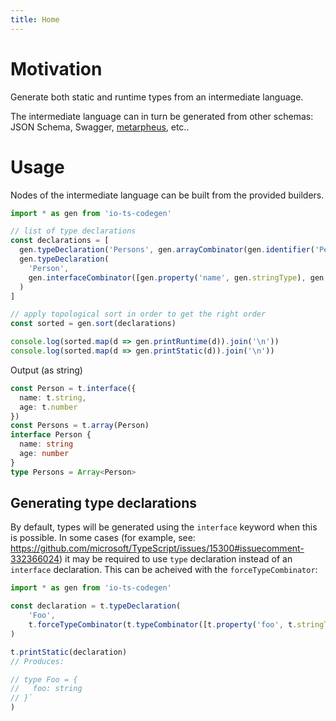 ```yaml
---
title: Home
---
```


# Motivation

Generate both static and runtime types from an intermediate language.

The intermediate language can in turn be generated from other schemas: JSON Schema, Swagger, [metarpheus](https://github.com/buildo/metarpheus), etc..

# Usage

Nodes of the intermediate language can be built from the provided builders.

```ts
import * as gen from 'io-ts-codegen'

// list of type declarations
const declarations = [
  gen.typeDeclaration('Persons', gen.arrayCombinator(gen.identifier('Person'))),
  gen.typeDeclaration(
    'Person',
    gen.interfaceCombinator([gen.property('name', gen.stringType), gen.property('age', gen.numberType)])
  )
]

// apply topological sort in order to get the right order
const sorted = gen.sort(declarations)

console.log(sorted.map(d => gen.printRuntime(d)).join('\n'))
console.log(sorted.map(d => gen.printStatic(d)).join('\n'))
```

Output (as string)

```ts
const Person = t.interface({
  name: t.string,
  age: t.number
})
const Persons = t.array(Person)
interface Person {
  name: string
  age: number
}
type Persons = Array<Person>
```

## Generating type declarations

By default, types will be generated using the `interface` keyword when this is possible. In some cases (for example, see: https://github.com/microsoft/TypeScript/issues/15300#issuecomment-332366024) it may be required to use `type` declaration instead of an `interface` declaration. This can be acheived with the `forceTypeCombinator`:

```ts
import * as gen from 'io-ts-codegen'

const declaration = t.typeDeclaration(
    'Foo',
    t.forceTypeCombinator(t.typeCombinator([t.property('foo', t.stringType)]))
)

t.printStatic(declaration)
// Produces:

// type Foo = {
//   foo: string
// }`
)
```
